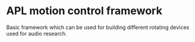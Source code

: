 # APL motion control framework

Basic framework which can be used for building different rotating devices used for audio research. 